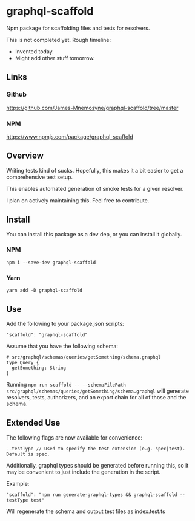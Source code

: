 # graphql-scaffold

Npm package for scaffolding files and tests for resolvers.

This is not completed yet. Rough timeline:

- Invented today.
- Might add other stuff tomorrow.

## Links

### Github

https://github.com/James-Mnemosyne/graphql-scaffold/tree/master

### NPM

https://www.npmjs.com/package/graphql-scaffold

## Overview

Writing tests kind of sucks. Hopefully, this makes it a bit easier to get a comprehensive test setup.

This enables automated generation of smoke tests for a given resolver.

I plan on actively maintaining this. Feel free to contribute.

## Install

You can install this package as a dev dep, or you can install it globally.

### NPM

`npm i --save-dev graphql-scaffold`

### Yarn

`yarn add -D graphql-scaffold`

## Use

Add the following to your package.json scripts:

```
"scaffold": "graphql-scaffold"
```

Assume that you have the following schema:

```
# src/graphql/schemas/queries/getSomething/schema.graphql
type Query {
  getSomething: String
}
```

Running `npm run scaffold -- --schemaFilePath src/graphql/schemas/queries/getSomething/schema.graphql` will generate resolvers, tests, authorizers, and an export chain for all of those and the schema.

## Extended Use

The following flags are now available for convenience:

```
--testType // Used to specify the test extension (e.g. spec|test). Default is spec.
```

Additionally, graphql types should be generated before running this, so it may be convenient to just include the generation in the script.

Example:

```
"scaffold": "npm run generate-graphql-types && graphql-scaffold --testType test"
```

Will regenerate the schema and output test files as index.test.ts
